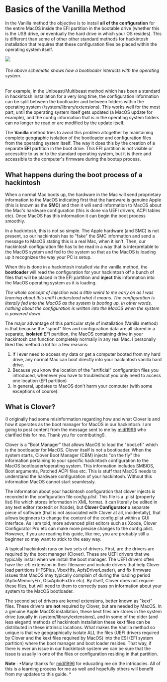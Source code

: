 # Basics of the Vanilla Method

In the Vanilla method the objective is to install **all of the configuration** for the entire MacOS inside the EFI partition in the bootable drive (whether this is the USB drive, or eventually the hard drive in which your OS resides). This is different than some of other other standard methods for hackintosh installation that requires that these configuration files be placed within the operating system itself.

![](http://cecs.wright.edu/~pmateti/Courses/4350/Lectures/SysProgs/Figures/bootloader.png)
###### The above schematic shows how a bootloader interacts with the operating system. 

For example, in the Unibeast/Multibeast method which has been a standard in hackintosh installation for a very long time, the configuration information can be split between the bootloader and between folders within the operating system (/system/library/extensions). This works well for the most part, until the operating system itself gets updated (a MacOS update for example), and the config information that is in the operating system folders can no longer be read or are modified by the update itself.

The **Vanilla** method tries to avoid this problem altogether by maintaining complete geographic isolation of the bootloader and configuration files from the operating system itself. The way it does this by the creation of a separate **EFI** partition in the boot drive. This EFI partition is not visible or accessible to us or to the standard operating system, but it is there and accessible to the computer's firmware during the bootup process.


## What happens during the boot process of a hackintosh

When a normal Mac boots up, the hardware in the Mac will send proprietary information to the MacOS indicating first that the hardware is genuine Apple (this is known as the **SMC**) and then it will send information to MacOS about the Mac's hardware configuration (this is done via UEFI drivers, ACPI tables etc). Once MacOS has this information it can begin the boot process smoothly. 

In a hackintosh, this is not so simple. The Apple hardware (and SMC) is not present, so our hackintosh has to "fake" the SMC information and send a message to MacOS stating this is a real Mac, when it isn't. Then, our hackintosh configuration file has to be read in a way that is interpretable to the MacOS system and fed to the system so that as the MacOS is loading up it recognizes the way your PC is setup.

When this is done in a hackintosh installed via the vanilla method, the **bootloader** will read the configuration for your hackintosh off a bunch of files that will be placed in the EFI partition and **inject** this information into the MacOS operating system as it is loading. 

*The whole concept of injection was a little weird to me early on as I was learning about this until I understood what it means. The configuration is literally fed into the MacOS as the system is booting up. In other words, nothing about the configuration is written into the MacOS when the system is powered down*.

The major advantage of this particular style of installation (Vanilla method) is that because the "spoof" files and configuration data are all stored in a separate, **isolated** EFI partition, the MacOS containing drive in your hackintosh  can function completely normally in any real Mac. I personally liked this method a lot for a few reasons:

1. If I ever need to access my data or get a computer booted from my hard drive, any normal Mac can boot directly into your hackintosh vanilla hard drive. 
2. Because you know the location of the "artificial" configuration files you introduced, whenever you have to troubleshoot you only need to access one location (EFI partition)
3. In general, updates to MacOS don't harm your computer (with some exceptions of course). 

## What is Clover?

(I originally had some misinformation regarding how and what Clover is and how it operates as the boot manager for MacOS in our hackintosh. I am going to post content from the message sent to me by [midi1996](https://github.com/midi1996) who clarified this for me. Thank you for contributing!). 

Clover is a "Boot Manager" that allows MacOS to load the "boot.efi" which is the bootloader for MacOS. Clover itself is not a bootloader. When the system starts, Clover Boot Manager (CBM) injects "on the fly" the information pertaining to your specific hackintosh configuration to the MacOS bootloader/operating system. This information includes SMBIOS, Boot arguments, Patched ACPI files etc. This is stuff that MacOS needs to understand the hardware configuration of your hackintosh. Without this information MacOS cannot start seamlessly.

The information about your hackintosh configuration that clover injects is recorded in the configuration file *config.plist*. This file is a .plist (property list) file which stores information in XML format. It can literally be edited in any text editor (textedit or Xcode), but **Clover Configurator** a separate piece of software (that is not associated with Clover at all, incidentally), that allows beginners to change the content of the config.plist within a GUI interface. As I am told, more advanced plist editors such as Xcode, Clover Configurator Pro etc can make more precise changes to the config.plist. However, if you are reading this guide, like me, you are probably still a beginner so may want to stick to the easy way.

A typical hackintosh runs on two sets of drivers. First, are the drivers are required by the boot manager (Clover). These are UEFI drivers that we typically install when we install the boot manager. The UEFI drivers often have the .efi extension in their filename and include drivers that help Clover load partitions (HFSPlus, VboxHfs, ApfsDriverLoader), and fix firmware issues that MacOS may typically complain of during the loading period (AptioMemoryFix, OsxAptioFixDrv etc). By itself, Clover does not require these files, but will need to them to correctly pass on information about your system to the MacOS bootloader.

The second set of drivers are kernel extensions, better known as "kext" files. These drivers are **not** required by Clover, but are needed by MacOS. In a genuine Apple MacOS installation, these kext files are stores in the system drive (usually in /system/library/extensions), and in some of the older (and less elegant) methods of hackintosh installation these kext files can be distributed in these intrinsic locations. What makes the Vanilla method so unique is that we geographically isolate ALL the files (UEFI drivers required by Clover and the kext files required by MacOS) into the ESI (EFI system partition) where the boot manager and boot loader resides. That way, if there is ever an issue in our hackintosh system we can be sure that the issue is usually in one of the files or configuration residing in that partition. 

**Note** : *Many thanks for [midi1996](https://github.com/midi1996) for educating me on the intricacies. All of this is a learning process for me as well and hopefully others will benefit from my updates to this guide. *
